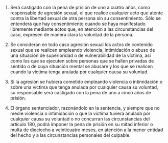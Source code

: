 1. Será castigado con la pena de prisión de uno a cuatro años, como responsable de agresión sexual, el que realice cualquier acto que atente contra la libertad sexual de otra persona sin su consentimiento. Sólo se entenderá que hay consentimiento cuando se haya manifestado libremente mediante actos que, en atención a las circunstancias del caso, expresen de manera clara la voluntad de la persona.

2. Se consideran en todo caso agresión sexual los actos de contenido sexual que se realicen empleando violencia, intimidación o abuso de una situación de superioridad o de vulnerabilidad de la víctima, así como los que se ejecuten sobre personas que se hallen privadas de sentido o de cuya situación mental se abusare y los que se realicen cuando la víctima tenga anulada por cualquier causa su voluntad.

3. Si la agresión se hubiera cometido empleando violencia o intimidación o sobre una víctima que tenga anulada por cualquier causa su voluntad, su responsable será castigado con la pena de uno a cinco años de prisión.

4. El órgano sentenciador, razonándolo en la sentencia, y siempre que no medie violencia o intimidación o que la víctima tuviera anulada por cualquier causa su voluntad o no concurran las circunstancias del artículo 180, podrá imponer la pena de prisión en su mitad inferior o multa de dieciocho a veinticuatro meses, en atención a la menor entidad del hecho y a las circunstancias personales del culpable.